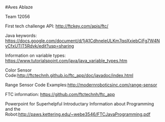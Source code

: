#Aves Ablaze

Team 12056

First tech challenge API: http://ftckey.com/apis/ftc/

Java keywords: https://docs.google.com/document/d/1jA1CdhneleULKm7qqXxiebCiFg7W4NyCfxUTIT5Rdvk/edit?usp=sharing

Information on variable types: https://www.tutorialspoint.com/java/java_variable_types.htm

Color Sensor Code:http://ftctechnh.github.io/ftc_app/doc/javadoc/index.html

Range Sensor Code Examples:http://modernroboticsinc.com/range-sensor

FTC information: https://github.com/ftctechnh/ftc_app

Powerpoint for Superhelpful Introductary Information about Programming and the Robot:http://paws.kettering.edu/~webe3546/FTCJavaProgramming.pdf
